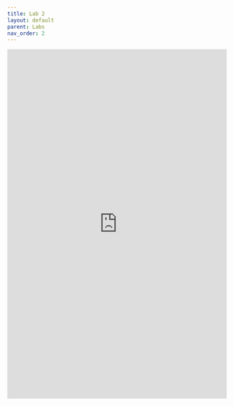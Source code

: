 ```yaml
---
title: Lab 2
layout: default
parent: Labs
nav_order: 2
---
```


<iframe 
    src="https://docs.google.com/document/d/e/2PACX-1vT8PEC3ElZb_vO7Tv3b25Slvm8DMQyHy8UPAPLONP2qvkRNrAmnweEzKQmfFQVJvPWBbns6PV_0YCtt/pub?embedded=true" 
    width="100%" 
    height="800px" 
    frameborder="0" 
    allowfullscreen>
</iframe>
